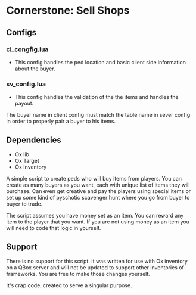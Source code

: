 # Cornerstone: Sell Shops

## Configs

### cl_congfig.lua
- This config handles the ped location and basic client side information about the buyer.

### sv_config.lua
- This config handles the validation of the the items and handles the payout. 

The buyer name in client config must match the table name in sever config in order to properly pair a buyer to his items.   

## Dependencies
- Ox lib
- Ox Target
- Ox Inventory

A simple script to create peds who will buy items from players. You can create as many buyers as you want, each with unique list of items they will purchase. Can even get creative and pay the players using special items or set up some kind of pyschotic scavenger hunt where you go from buyer to buyer to trade. 

The script assumes you have money set as an item. You can reward any item to the player that you want. If you are not using money as an item you will need to code that logic in yourself.

## Support

There is no support for this script. It was written for use with Ox inventory on a QBox server and will not be updated to support other inventories of frameworks. You are free to make those changes yourself. 

It's crap code, created to serve a singular purpose.
